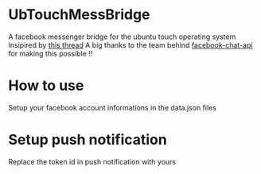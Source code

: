# UbTouchMessBridge
A facebook messenger bridge for the ubuntu touch operating system
Insipired by [this thread](https://forums.ubports.com/topic/3126/facebook-messenger-push-notifications)
A big thanks to the team behind [facebook-chat-api](https://github.com/Schmavery/facebook-chat-api) for making this possible !!
# How to use
Setup your facebook account informations in the data.json files

# Setup push notification
Replace the token id in push notification with yours
